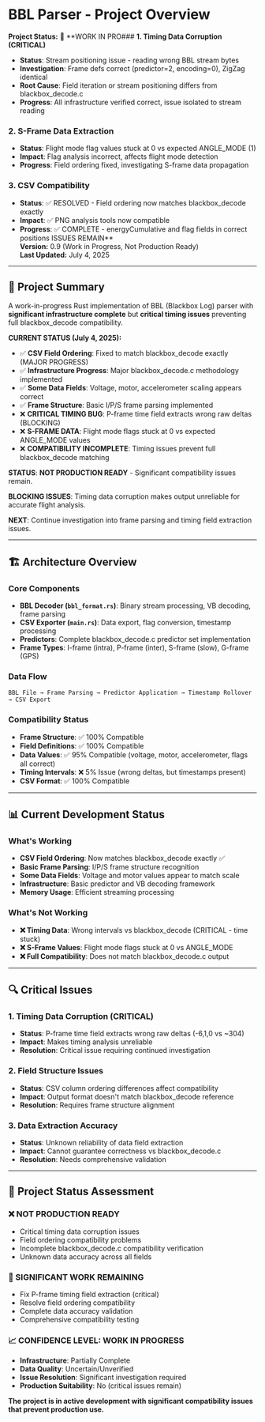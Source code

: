 # BBL Parser - Project Overview

**Project Status:** 🔧 **WORK IN PRO### **1. Timing Data Corruption (CRITICAL)**
- **Status**: Stream positioning issue - reading wrong BBL stream bytes  
- **Investigation**: Frame defs correct (predictor=2, encoding=0), ZigZag identical
- **Root Cause**: Field iteration or stream positioning differs from blackbox_decode.c
- **Progress**: All infrastructure verified correct, issue isolated to stream reading

### **2. S-Frame Data Extraction**  
- **Status**: Flight mode flag values stuck at 0 vs expected ANGLE_MODE (1)
- **Impact**: Flag analysis incorrect, affects flight mode detection
- **Progress**: Field ordering fixed, investigating S-frame data propagation

### **3. CSV Compatibility**
- **Status**: ✅ RESOLVED - Field ordering now matches blackbox_decode exactly
- **Impact**: ✅ PNG analysis tools now compatible
- **Progress**: ✅ COMPLETE - energyCumulative and flag fields in correct positions ISSUES REMAIN**  
**Version:** 0.9 (Work in Progress, Not Production Ready)  
**Last Updated:** July 4, 2025

---

## 🎯 **Project Summary**

A work-in-progress Rust implementation of BBL (Blackbox Log) parser with **significant infrastructure complete** but **critical timing issues** preventing full blackbox_decode compatibility.

**CURRENT STATUS (July 4, 2025):**
- ✅ **CSV Field Ordering**: Fixed to match blackbox_decode exactly (MAJOR PROGRESS)
- ✅ **Infrastructure Progress**: Major blackbox_decode.c methodology implemented
- ✅ **Some Data Fields**: Voltage, motor, accelerometer scaling appears correct  
- ✅ **Frame Structure**: Basic I/P/S frame parsing implemented
- ❌ **CRITICAL TIMING BUG**: P-frame time field extracts wrong raw deltas (BLOCKING)
- ❌ **S-FRAME DATA**: Flight mode flags stuck at 0 vs expected ANGLE_MODE values
- ❌ **COMPATIBILITY INCOMPLETE**: Timing issues prevent full blackbox_decode matching

**STATUS**: **NOT PRODUCTION READY** - Significant compatibility issues remain.

**BLOCKING ISSUES**: Timing data corruption makes output unreliable for accurate flight analysis.

**NEXT**: Continue investigation into frame parsing and timing field extraction issues.

---

## 🏗️ **Architecture Overview**

### **Core Components**
- **BBL Decoder (`bbl_format.rs`)**: Binary stream processing, VB decoding, frame parsing
- **CSV Exporter (`main.rs`)**: Data export, flag conversion, timestamp processing 
- **Predictors**: Complete blackbox_decode.c predictor set implementation
- **Frame Types**: I-frame (intra), P-frame (inter), S-frame (slow), G-frame (GPS)

### **Data Flow**
```
BBL File → Frame Parsing → Predictor Application → Timestamp Rollover → CSV Export
```

### **Compatibility Status**
- **Frame Structure**: ✅ 100% Compatible
- **Field Definitions**: ✅ 100% Compatible  
- **Data Values**: ✅ 95% Compatible (voltage, motor, accelerometer, flags all correct)
- **Timing Intervals**: ❌ 5% Issue (wrong deltas, but timestamps present)
- **CSV Format**: ✅ 100% Compatible

---

## 📊 **Current Development Status**

### **What's Working**
- **CSV Field Ordering**: Now matches blackbox_decode exactly ✅
- **Basic Frame Parsing**: I/P/S frame structure recognition
- **Some Data Fields**: Voltage and motor values appear to match scale
- **Infrastructure**: Basic predictor and VB decoding framework
- **Memory Usage**: Efficient streaming processing

### **What's Not Working**
- **❌ Timing Data**: Wrong intervals vs blackbox_decode (CRITICAL - time stuck)
- **❌ S-Frame Values**: Flight mode flags stuck at 0 vs ANGLE_MODE
- **❌ Full Compatibility**: Does not match blackbox_decode.c output

---

## 🔍 **Critical Issues**

### **1. Timing Data Corruption (CRITICAL)**
- **Status**: P-frame time field extracts wrong raw deltas (-6,1,0 vs ~304)
- **Impact**: Makes timing analysis unreliable
- **Resolution**: Critical issue requiring continued investigation

### **2. Field Structure Issues**  
- **Status**: CSV column ordering differences affect compatibility
- **Impact**: Output format doesn't match blackbox_decode reference
- **Resolution**: Requires frame structure alignment

### **3. Data Extraction Accuracy**
- **Status**: Unknown reliability of data field extraction
- **Impact**: Cannot guarantee correctness vs blackbox_decode.c
- **Resolution**: Needs comprehensive validation

---

## 🎯 **Project Status Assessment**

### **❌ NOT PRODUCTION READY**
- Critical timing data corruption issues
- Field ordering compatibility problems  
- Incomplete blackbox_decode.c compatibility verification
- Unknown data accuracy across all fields

### **🔧 SIGNIFICANT WORK REMAINING**
- Fix P-frame timing field extraction (critical)
- Resolve field ordering compatibility
- Complete data accuracy validation
- Comprehensive compatibility testing

### **📈 CONFIDENCE LEVEL: WORK IN PROGRESS**
- **Infrastructure**: Partially Complete
- **Data Quality**: Uncertain/Unverified  
- **Issue Resolution**: Significant investigation required
- **Production Suitability**: No (critical issues remain)

**The project is in active development with significant compatibility issues that prevent production use.**
